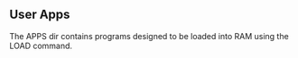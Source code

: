 ## User Apps

The APPS dir contains programs designed to be loaded into RAM using the LOAD command.
